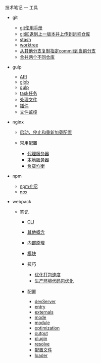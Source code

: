 <div class="sidebar-title">技术笔记 — 工具</div>
<template id="root-breadcrumb">工具</template>

- git

  - [git使用手册](document/技术笔记/工具/git/git使用手册.md)
  - [git回退到上一版本并上传到远程仓库](document/技术笔记/工具/git/git回退到上一版本并上传到远程仓库.md)
  - [stash](document/技术笔记/工具/git/stash.md)
  - [worktree](document/技术笔记/工具/git/worktree.md)
  - [从其他分支复制指定commit到当前分支](document/技术笔记/工具/git/从其他分支复制指定commit到当前分支.md)
  - [合并两个不同仓库](document/技术笔记/工具/git/合并两个不同仓库.md)

- gulp

  - [API](document/技术笔记/工具/gulp/API.md)
  - [glob](document/技术笔记/工具/gulp/glob.md)
  - [gulp](document/技术笔记/工具/gulp/gulp.md)
  - [task任务](document/技术笔记/工具/gulp/task任务.md)
  - [处理文件](document/技术笔记/工具/gulp/处理文件.md)
  - [插件](document/技术笔记/工具/gulp/插件.md)
  - [文件监控](document/技术笔记/工具/gulp/文件监控.md)

- nginx

  - [启动、停止和重新加载配置](document/技术笔记/工具/nginx/启动、停止和重新加载配置.md)

  - 常用配置

    - [代理服务器](document/技术笔记/工具/nginx/常用配置/代理服务器.md)
    - [本地服务器](document/技术笔记/工具/nginx/常用配置/本地服务器.md)
    - [负载均衡](document/技术笔记/工具/nginx/常用配置/负载均衡.md)

- npm

  - [npm介绍](document/技术笔记/工具/npm/npm介绍.md)
  - [npx](document/技术笔记/工具/npm/npx.md)

- webpack

  - 笔记

    - [CLI](document/技术笔记/工具/webpack/笔记/CLI.md)
    - [其他概念](document/技术笔记/工具/webpack/笔记/其他概念.md)
    - [内部原理](document/技术笔记/工具/webpack/笔记/内部原理.md)
    - [模块](document/技术笔记/工具/webpack/笔记/模块.md)

    - 技巧

      - [优化打包速度](document/技术笔记/工具/webpack/笔记/技巧/优化打包速度.md)
      - [生产环境代码包优化](document/技术笔记/工具/webpack/笔记/技巧/生产环境代码包优化.md)

    - 配置

      - [devServer](document/技术笔记/工具/webpack/笔记/配置/devServer.md)
      - [entry](document/技术笔记/工具/webpack/笔记/配置/entry.md)
      - [externals](document/技术笔记/工具/webpack/笔记/配置/externals.md)
      - [mode](document/技术笔记/工具/webpack/笔记/配置/mode.md)
      - [module](document/技术笔记/工具/webpack/笔记/配置/module.md)
      - [optimization](document/技术笔记/工具/webpack/笔记/配置/optimization.md)
      - [output](document/技术笔记/工具/webpack/笔记/配置/output.md)
      - [plugin](document/技术笔记/工具/webpack/笔记/配置/plugin.md)
      - [resolve](document/技术笔记/工具/webpack/笔记/配置/resolve.md)
      - [配置文件](document/技术笔记/工具/webpack/笔记/配置/配置文件.md)
      - [loader](document/技术笔记/工具/webpack/笔记/配置/loader.md)

